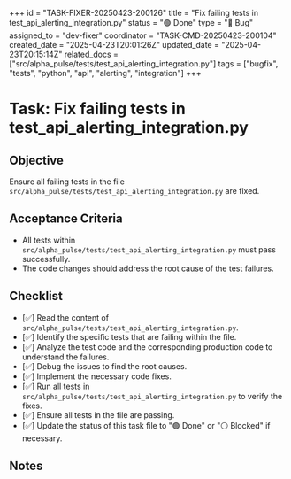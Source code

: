 +++
id = "TASK-FIXER-20250423-200126"
title = "Fix failing tests in test_api_alerting_integration.py"
status = "🟢 Done"
type = "🐞 Bug"
assigned_to = "dev-fixer"
coordinator = "TASK-CMD-20250423-200104"
created_date = "2025-04-23T20:01:26Z"
updated_date = "2025-04-23T20:15:14Z"
related_docs = ["src/alpha_pulse/tests/test_api_alerting_integration.py"]
tags = ["bugfix", "tests", "python", "api", "alerting", "integration"]
+++

# Task: Fix failing tests in test_api_alerting_integration.py

## Objective
Ensure all failing tests in the file `src/alpha_pulse/tests/test_api_alerting_integration.py` are fixed.

## Acceptance Criteria
- All tests within `src/alpha_pulse/tests/test_api_alerting_integration.py` must pass successfully.
- The code changes should address the root cause of the test failures.

## Checklist
- [✅] Read the content of `src/alpha_pulse/tests/test_api_alerting_integration.py`.
- [✅] Identify the specific tests that are failing within the file.
- [✅] Analyze the test code and the corresponding production code to understand the failures.
- [✅] Debug the issues to find the root causes.
- [✅] Implement the necessary code fixes.
- [✅] Run all tests in `src/alpha_pulse/tests/test_api_alerting_integration.py` to verify the fixes.
- [✅] Ensure all tests in the file are passing.
- [✅] Update the status of this task file to "🟢 Done" or "⚪ Blocked" if necessary.

## Notes